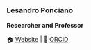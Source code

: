 ### Lesandro Ponciano

**Researcher and Professor**

:house:  [Website](https://lesandrop.github.io) | :school: [ORCiD](https://orcid.org/0000-0002-5724-0094)
<!--
**lesandrop/lesandrop** is a ✨ _special_ ✨ repository because its `README.md` (this file) appears on your GitHub profile.

Here are some ideas to get you started:

- 🔭 I’m currently working on ...
- 🌱 I’m currently learning ...
- 👯 I’m looking to collaborate on ...
- 🤔 I’m looking for help with ...
- 💬 Ask me about ...
- 📫 How to reach me: ...
- 😄 Pronouns: ...
- ⚡ Fun fact: ...
-->
